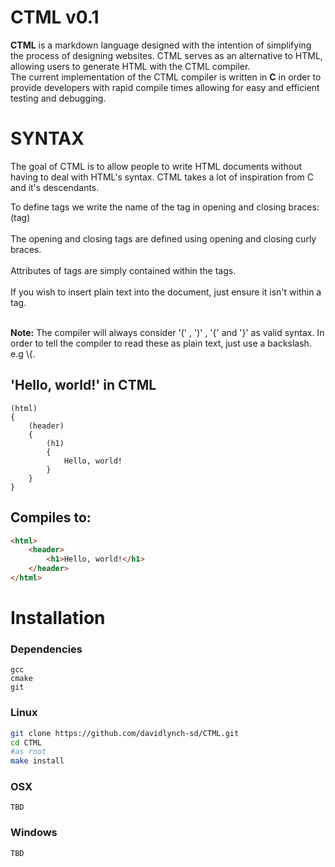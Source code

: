 # CTML v0.1

**CTML** is a markdown language designed with the intention of simplifying the process of designing websites. CTML serves as an alternative to HTML, allowing users to generate HTML with the CTML compiler.<br>
The current implementation of the CTML compiler is written in **C** in order to provide developers with rapid compile times allowing for easy and efficient testing and debugging.<br>


# SYNTAX

The goal of CTML is to allow people to write HTML documents without having to deal with HTML's syntax.
CTML takes a lot of inspiration from C and it's descendants.

To define tags we write the name of the tag in opening and closing braces: (tag)<br><br>
The opening and closing tags are defined using opening and closing curly braces.<br><br>
Attributes of tags are simply contained within the tags.<br><br>
If you wish to insert plain text into the document, just ensure it isn't within a tag.<br><br>


**Note:** The compiler will always consider '(' , ')' , '{' and '}' as valid syntax. In order to tell the compiler to read these as plain text, just use a backslash. e.g \\{.

## 'Hello, world!' in CTML
```
(html)
{
	(header)
	{
		(h1)
		{
			Hello, world!
		}
	}
}
```
## Compiles to:
```html
<html>
	<header>
		<h1>Hello, world!</h1>
	</header>
</html>
```

# Installation
### Dependencies 
```
gcc
cmake
git
```
### Linux
```sh
git clone https://github.com/davidlynch-sd/CTML.git
cd CTML
#as root
make install
```
### OSX
```
TBD
```
### Windows
```
TBD
```
